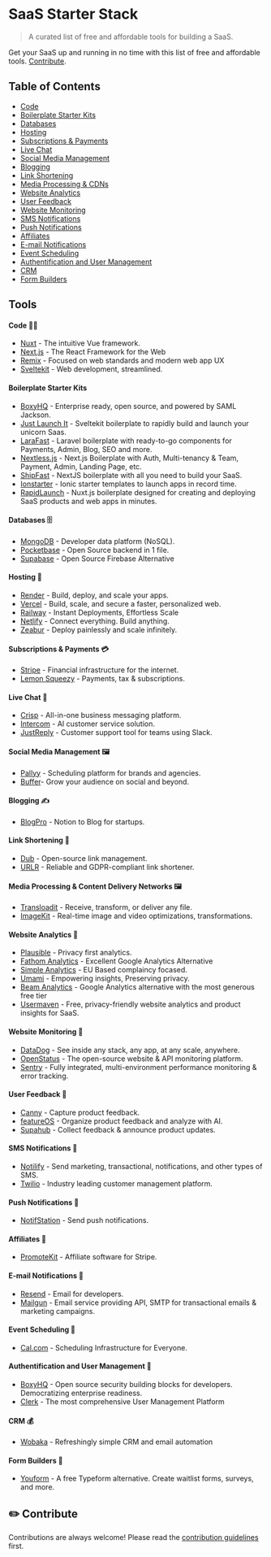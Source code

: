 # SaaS Starter Stack
> A curated list of free and affordable tools for building a SaaS.

Get your SaaS up and running in no time with this list of free and affordable tools. [Contribute](https://github.com/timb-103/saas-starter-stack?tab=readme-ov-file#%EF%B8%8F-contribute).

## Table of Contents
- [Code](#code-)
- [Boilerplate Starter Kits](#boilerplates-starter-kits)
- [Databases](#databases-)
- [Hosting](#hosting-)
- [Subscriptions & Payments](#subscriptions--payments-)
- [Live Chat](#live-chat-)
- [Social Media Management](#social-media-management-)
- [Blogging](#blogging-)
- [Link Shortening](link-shortening-)
- [Media Processing & CDNs](#media-processing--content-delivery-networks-%EF%B8%8F)
- [Website Analytics](#website-analytics-)
- [User Feedback](#user-feedback-)
- [Website Monitoring](#website-monitoring-)
- [SMS Notifications](#sms-notifications-)
- [Push Notifications](#push-notifications-)
- [Affiliates](#affiliates-)
- [E-mail Notifications](#e-mail-notifications-)
- [Event Scheduling](#event-scheduling-)
- [Authentification and User Management](#authentification-and-user-management-)
- [CRM](#crm)
- [Form Builders](#form-builders)

## Tools

#### Code 👨‍💻
- [Nuxt](https://nuxt.com) - The intuitive Vue framework.
- [Next.js](https://nextjs.org) - The React Framework for the Web
- [Remix](https://remix.run) - Focused on web standards and modern web app UX
- [Sveltekit](https://kit.svelte.dev/) - Web development, streamlined.

#### Boilerplate Starter Kits
- [BoxyHQ](https://github.com/boxyhq/saas-starter-kit) - Enterprise ready, open source, and powered by SAML Jackson.
- [Just Launch It](https://www.justlaunch.it/) - Sveltekit boilerplate to rapidly build and launch your unicorn Saas.
- [LaraFast](https://larafast.com) - Laravel boilerplate with ready-to-go components for Payments, Admin, Blog, SEO and more.
- [Nextless.js](https://nextlessjs.com) - Next.js Boilerplate with Auth, Multi-tenancy & Team, Payment, Admin, Landing Page, etc.
- [ShipFast](https://shipfa.st) - NextJS boilerplate with all you need to build your SaaS.
- [Ionstarter](https://ionstarter.dev/) - Ionic starter templates to launch apps in record time.
- [RapidLaunch](https://rapidlaunch.it) - Nuxt.js boilerplate designed for creating and deploying SaaS products and web apps in minutes. 

#### Databases 🗄️
- [MongoDB](https://mongodb.com) - Developer data platform (NoSQL).
- [Pocketbase](https://pocketbase.io/) - Open Source backend in 1 file.
- [Supabase](https://supabase.com) - Open Source Firebase Alternative

#### Hosting 💾
- [Render](https://render.com) - Build, deploy, and scale your apps.
- [Vercel](https://vercel.com) - Build, scale, and secure a faster, personalized web.
- [Railway](https://railway.app) - Instant Deployments, Effortless Scale
- [Netlify](https://netlify.com) - Connect everything. Build anything.
- [Zeabur](https://zeabur.com) - Deploy painlessly and scale infinitely.

#### Subscriptions & Payments 💳
- [Stripe](https://stripe.com) - Financial infrastructure for the internet.
- [Lemon Squeezy](https://lemonsqueezy.com) - Payments, tax & subscriptions.

#### Live Chat 💬
- [Crisp](https://crisp.im) - All-in-one business messaging platform.
- [Intercom](https://intercom.com) - AI customer service solution.
- [JustReply](https://justreply.ai) - Customer support tool for teams using Slack.

#### Social Media Management 🖼️
- [Pallyy](https://pallyy.com) - Scheduling platform for brands and agencies.
- [Buffer](https://buffer.com)- Grow your audience on social and beyond.

#### Blogging ✍️
- [BlogPro](https://blogpro.so) - Notion to Blog for startups.

#### Link Shortening 🔗 
- [Dub](https://dub.co) - Open-source link management.
- [URLR](https://urlr.me/en) - Reliable and GDPR-compliant link shortener.

#### Media Processing & Content Delivery Networks 🖼️
- [Transloadit](https://transloadit.com) - Receive, transform, or deliver any file.
- [ImageKit](https://imagekit.io) - Real-time image and video optimizations, transformations.

#### Website Analytics 📶
- [Plausible](https://plausible.io) - Privacy first analytics.
- [Fathom Analytics](https://usefathom.com) - Excellent Google Analytics Alternative
- [Simple Analytics](https://www.simpleanalytics.com) - EU Based complaincy focased.
- [Umami](https://umami.is) - Empowering insights, Preserving privacy.
- [Beam Analytics](https://beamanalytics.io) - Google Analytics alternative with the most generous free tier
- [Usermaven](https://usermaven.com) - Free, privacy-friendly website analytics and product insights for SaaS.

#### Website Monitoring 🔔
- [DataDog](https://datadog.com) - See inside any stack, any app, at any scale, anywhere.
- [OpenStatus](https://www.openstatus.dev/) - The open-source website & API monitoring platform.
- [Sentry](https://sentry.io/) - Fully integrated, multi-environment performance monitoring & error tracking.

#### User Feedback 📢
- [Canny](https://canny.io) - Capture product feedback.
- [featureOS](https://featureos.app) - Organize product feedback and analyze with AI.
- [Supahub](https://supahub.com) - Collect feedback & announce product updates.

#### SMS Notifications 📱
- [Notilify](https://notilify.com) - Send marketing, transactional, notifications, and other types of SMS.
- [Twilio](https://www.twilio.com) - Industry leading customer management platform.

#### Push Notifications 🚀
- [NotifStation](https://notifstation.com) - Send push notifications.

#### Affiliates 🤝
- [PromoteKit](https://promotekit.com) - Affiliate software for Stripe.

#### E-mail Notifications 📧
- [Resend](https://resend.com) - Email for developers.
- [Mailgun](https://www.mailgun.com) - Email service providing API, SMTP for transactional emails & marketing campaigns.

#### Event Scheduling 📆
- [Cal.com](https://cal.com) - Scheduling Infrastructure for Everyone.

#### Authentification and User Management 👤
- [BoxyHQ](https://boxyhq.com) - Open source security building blocks for developers. Democratizing enterprise readiness.
- [Clerk](https://clerk.com) - The most comprehensive User Management Platform

#### CRM 💰
- [Wobaka](https://wobaka.com) - Refreshingly simple CRM and email automation

#### Form Builders 📝
- [Youform](https://youform.io) - A free Typeform alternative. Create waitlist forms, surveys, and more.

## ✏️ Contribute
Contributions are always welcome!
Please read the [contribution guidelines](contributing.md) first.
